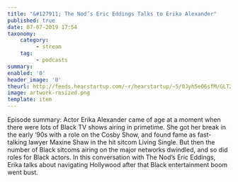 ```yaml
---
title: "&#127911; The Nod’s Eric Eddings Talks to Erika Alexander"
published: true
date: 07-07-2019 17:54
taxonomy:
    category:
         - stream
    tag:
         - podcasts
summary:
enabled: '0'
header_image: '0'
theurl: http://feeds.hearstartup.com/~r/hearstartup/~5/0Jyh5eO6sfM/GLT2077017136.mp3
image: artwork-resized.png
template: item
---
```

 
Episode summary: Actor Erika Alexander came of age at a moment when there were lots of Black TV shows airing in primetime. She got her break in the early ‘90s with a role on the Cosby Show, and found fame as fast-talking lawyer Maxine Shaw in the hit sitcom Living Single. But then the number of Black sitcoms airing on the major networks dwindled, and so did roles for Black actors. In this conversation with The Nod’s Eric Eddings, Erika talks about navigating Hollywood after that Black entertainment boom went bust.
